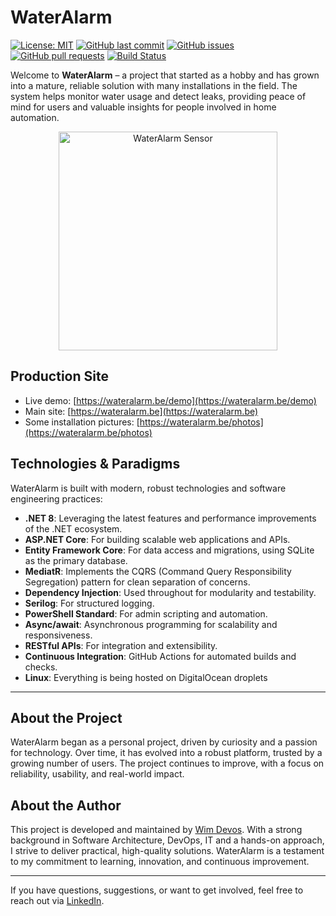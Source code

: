 

# WaterAlarm

[![License: MIT](https://img.shields.io/badge/License-MIT-yellow.svg)](LICENSE)
[![GitHub last commit](https://img.shields.io/github/last-commit/WimObiwan/FxWaterAlarm.svg)](https://github.com/WimObiwan/FxWaterAlarm/commits/main)
[![GitHub issues](https://img.shields.io/github/issues/WimObiwan/FxWaterAlarm.svg)](https://github.com/WimObiwan/FxWaterAlarm/issues)
[![GitHub pull requests](https://img.shields.io/github/issues-pr/WimObiwan/FxWaterAlarm.svg)](https://github.com/WimObiwan/FxWaterAlarm/pulls)
[![Build Status](https://github.com/WimObiwan/FxWaterAlarm/actions/workflows/build.yml/badge.svg)](https://github.com/WimObiwan/FxWaterAlarm/actions)

Welcome to **WaterAlarm** – a project that started as a hobby and has grown into a mature, reliable solution with many installations in the field. The system helps monitor water usage and detect leaks, providing peace of mind for users and valuable insights for people involved in home automation.

<p align="center">
	<img src="https://blog.wateralarm.be/assets/images/watersensor-709x551.webp" alt="WaterAlarm Sensor" width="350" />
</p>

## Production Site
- Live demo: [https://wateralarm.be/demo](https://wateralarm.be/demo)
- Main site: [https://wateralarm.be](https://wateralarm.be)
- Some installation pictures: [https://wateralarm.be/photos](https://wateralarm.be/photos)

## Technologies & Paradigms

WaterAlarm is built with modern, robust technologies and software engineering practices:

- **.NET 8**: Leveraging the latest features and performance improvements of the .NET ecosystem.
- **ASP.NET Core**: For building scalable web applications and APIs.
- **Entity Framework Core**: For data access and migrations, using SQLite as the primary database.
- **MediatR**: Implements the CQRS (Command Query Responsibility Segregation) pattern for clean separation of concerns.
- **Dependency Injection**: Used throughout for modularity and testability.
- **Serilog**: For structured logging.
- **PowerShell Standard**: For admin scripting and automation.
- **Async/await**: Asynchronous programming for scalability and responsiveness.
- **RESTful APIs**: For integration and extensibility.
- **Continuous Integration**: GitHub Actions for automated builds and checks.
- **Linux**: Everything is being hosted on DigitalOcean droplets


---

## About the Project
WaterAlarm began as a personal project, driven by curiosity and a passion for technology. Over time, it has evolved into a robust platform, trusted by a growing number of users. The project continues to improve, with a focus on reliability, usability, and real-world impact.

## About the Author
This project is developed and maintained by [Wim Devos](https://www.linkedin.com/in/wimobiwan/). With a strong background in Software Architecture, DevOps, IT and a hands-on approach, I strive to deliver practical, high-quality solutions. WaterAlarm is a testament to my commitment to learning, innovation, and continuous improvement.

---

If you have questions, suggestions, or want to get involved, feel free to reach out via [LinkedIn](https://www.linkedin.com/in/wimobiwan/).
